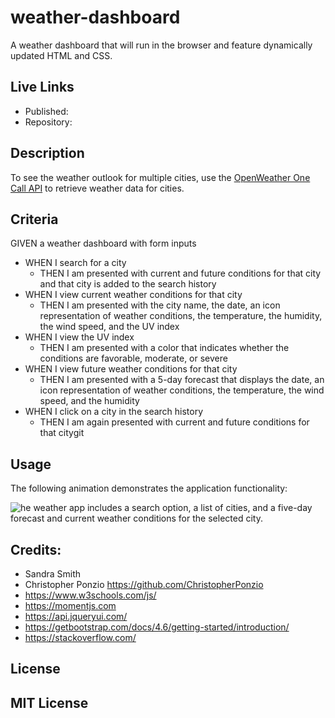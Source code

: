 # weather-dashboard
A weather dashboard that will run in the browser and feature dynamically updated HTML and CSS.


## Live Links
* Published: 
* Repository: 

## Description
To see the weather outlook for multiple cities, use the [OpenWeather One Call API](https://openweathermap.org/api/one-call-api) to retrieve weather data for cities.

## Criteria
GIVEN a weather dashboard with form inputs
*  WHEN I search for a city
    * THEN I am presented with current and future conditions for that city and that city is added to the search history
* WHEN I view current weather conditions for that city
    * THEN I am presented with the city name, the date, an icon representation of weather conditions, the temperature, the humidity, the wind speed, and the UV index
* WHEN I view the UV index
    * THEN I am presented with a color that indicates whether the conditions are favorable, moderate, or severe
* WHEN I view future weather conditions for that city
    * THEN I am presented with a 5-day forecast that displays the date, an icon representation of weather conditions, the temperature, the wind speed, and the humidity
* WHEN I click on a city in the search history
    * THEN I am again presented with current and future conditions for that citygit


## Usage
The following animation demonstrates the application functionality:

![he weather app includes a search option, a list of cities, and a five-day forecast and current weather conditions for the selected city.]()

## Credits:
* Sandra Smith
* Christopher Ponzio https://github.com/ChristopherPonzio
* https://www.w3schools.com/js/
* https://momentjs.com
* https://api.jqueryui.com/
* https://getbootstrap.com/docs/4.6/getting-started/introduction/
* https://stackoverflow.com/

## License
MIT License
---